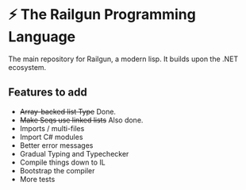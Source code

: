 ﻿# ⚡ The Railgun Programming Language

The main repository for Railgun, a modern lisp. It builds upon the .NET ecosystem.

## Features to add

- ~~Array-backed list Type~~ Done.
- ~~Make Seqs use linked lists~~ Also done.
- Imports / multi-files
- Import C# modules
- Better error messages
- Gradual Typing and Typechecker
- Compile things down to IL
- Bootstrap the compiler
- More tests
